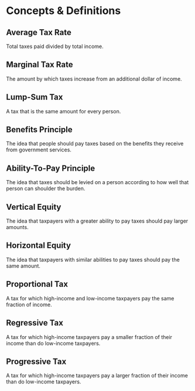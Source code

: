 # Concepts & Definitions

## Average Tax Rate

Total taxes paid divided by total income.

## Marginal Tax Rate

The amount by which taxes increase from an additional dollar of income.

## Lump-Sum Tax

A tax that is the same amount for every person.

## Benefits Principle

The idea that people should pay taxes based on the benefits they receive from government services.

## Ability-To-Pay Principle

The idea that taxes should be levied on a person according to how well that person can shoulder the burden.

## Vertical Equity

The idea that taxpayers with a greater ability to pay taxes should pay larger amounts.

## Horizontal Equity

The idea that taxpayers with similar abilities to pay taxes should pay the same amount.

## Proportional Tax

A tax for which high-income and low-income taxpayers pay the same fraction of income.

## Regressive Tax

A tax for which high-income taxpayers pay a smaller fraction of their income than do low-income taxpayers.

## Progressive Tax

A tax for which high-income taxpayers pay a larger fraction of their income than do low-income taxpayers.